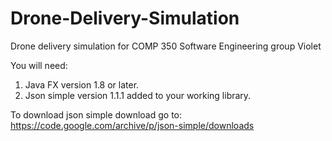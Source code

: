 # Drone-Delivery-Simulation
Drone delivery simulation for COMP 350 Software Engineering group Violet

You will need: 
1) Java FX version 1.8 or later.
2) Json simple version 1.1.1 added to your working library. 
 
 To download json simple download go to: https://code.google.com/archive/p/json-simple/downloads
